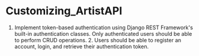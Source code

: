 # Customizing_ArtistAPI
1. Implement token-based authentication using Django REST Framework's built-in authentication classes. Only authenticated users should be able to perform CRUD operations.   2. Users should be able to register an account, login, and retrieve their authentication token.
